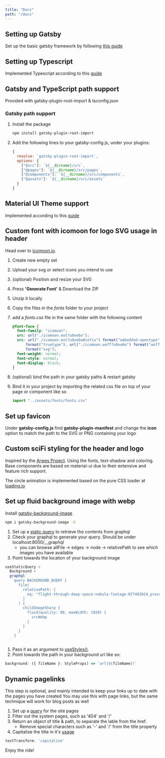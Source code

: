 ```yaml
---
title: "Docs"
path: "/docs"
---
```


## Setting up Gatsby

Set up the basic gatsby framework by following [this guide](https://www.gatsbyjs.org/docs/quick-start/)

## Setting up Typescript

Implemented Typescript according to this [guide](https://medium.com/@whoisryosuke/adding-typescript-to-gatsby-c4a8cdcb0e7e)

## Gatsby and TypeScript path support

Provided with gatsby-plugin-root-import & tsconfig.json

### Gatsby path support

1. Install the package

   ```bash
   npm install gatsby-plugin-root-import
   ```

1. Add the following lines to your gatsby-config.js, under your plugins:

   ```javascript
   {
     resolve: `gatsby-plugin-root-import`,
     options: {
       ["@src"]: `${__dirname}/src`,
       ["@pages"]: `${__dirname}/src/pages`,
       ["@components"]: `${__dirname}/src/components`,
       ["@assets"]: `${__dirname}/src/assets`
     }
   }
   ```

## Material UI Theme support

Implemented according to this [guide](https://www.gatsbyjs.org/packages/gatsby-theme-material-ui/?=material)

## Custom font with icomoon for logo SVG usage in header

Head over to [icomoon.io](https://icomoon.io/app/#/select).

1. Create new empty set
1. Upload your svg or select icons you intend to use
1. (optional) Position and resize your SVG
1. Press **'Generate Font'** & Download the ZIP
1. Unzip it locally
1. Copy the files in the _fonts_ folder to your project
1. add a _fonts.css_ file in the same folder with the following content

   ```css
   @font-face {
     font-family: "icomoon";
     src: url("./icomoon.eot?u9xe6o");
     src: url("./icomoon.eot?u9xe6o#iefix") format("embedded-opentype"), url("./icomoon.ttf?u9xe6o")
         format("truetype"), url("./icomoon.woff?u9xe6o") format("woff"), url("./icomoon.svg?u9xe6o#icomoon")
         format("svg");
     font-weight: normal;
     font-style: normal;
     font-display: block;
   }
   ```

1. (optional) bind the path in your gatsby paths & restart gatsby
1. Bind it in your project by importing the related css file on top of your page or component like so

   ```javascript
   import "../assets/fonts/fonts.css"
   ```

## Set up favicon

Under **gatsby-config.js** find **gatsby-plugin-manifest** and change the **icon** option to match the path to the SVG or PNG containing your logo

## Custom sciFi styling for the header and logo

Inspired by the [Arwes Project](https://arwes.dev/docs). Using the fonts, text-shadow and coloring.
Base components are based on material-ui due to their extensive and feature rich support.

The circle animation is implemented based on the pure CSS loader at [loading.io](https://loading.io/css/)

## Set up fluid background image with webp

Install [gatsby-background-image](https://www.gatsbyjs.org/packages/gatsby-background-image/)

```bash
npm i gatsby-background-image -S
```

1. Set up a [static query](https://www.gatsbyjs.org/docs/use-static-query/) to retrieve the contents from graphql
1. Check your graphql to generate your query. Should be under localhost:8000/\_\_graphql
   - you can browse allFile -> edges -> node -> relativePath to see which images you have available
1. Point towards the location of your background image

```javascript
useStaticQuery <
  Background >
  graphql`
    query BACKGROUND_QUERY {
      file(
        relativePath: {
          eq: "flight-through-deep-space-nebula-footage-077483924_prevstill.webp"
        }
      ) {
        childImageSharp {
          fluid(quality: 90, maxWidth: 1920) {
            srcWebp
          }
        }
      }
    }
  `
```

1. Pass it as an argument to [useStyles()](https://material-ui.com/styles/basics/#adapting-based-on-props).
1. Point towards the path in your background url like so:

```javascript
background: ({ fileName }: StyleProps) => `url(${fileName})`
```

## Dynamic pagelinks

This step is optional, and mainly intended to keep your links up to date with the pages you have created
You may use this with page links, but the same technique will work for blog posts as well

1. Set up a [query](src/utils/hooks/static-queries/usePageLinks.ts) for the site pages
1. Filter out the system pages, such as '404' and '/'
1. Return an object of title & path, to separate the lable from the href.
   - Remove special characters such as '-' and '/' from the title property
1. Capitalize the title in it's [usage](src/components/header.styles.ts)

```javascript
textTransform: 'capitalize'
```

Enjoy the ride!
